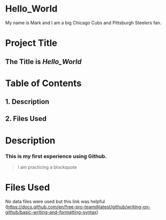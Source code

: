 # Hello_World
My name is Mark and I am a big Chicago Cubs and Pittsburgh Steelers fan. 
# Project Title
## The Title is *Hello_World*
# Table of Contents 
## 1. Description
## 2. Files Used
# Description
### This is my first experience using Github. 
> I am practicing a blockquote
# Files Used
No data files were used but this link was helpful (https://docs.github.com/en/free-pro-team@latest/github/writing-on-github/basic-writing-and-formatting-syntax)

